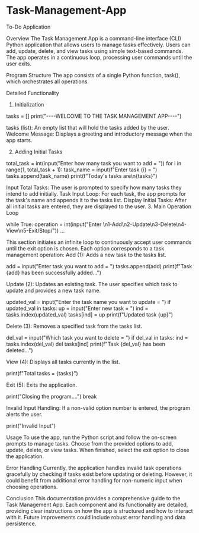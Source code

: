 # Task-Management-App
To-Do Application



Overview
The Task Management App is a command-line interface (CLI) Python application that allows users to manage tasks effectively. Users can add, update, delete, and view tasks using simple text-based commands. The app operates in a continuous loop, processing user commands until the user exits.

Program Structure
The app consists of a single Python function, task(), which orchestrates all operations.

Detailed Functionality
1. Initialization

tasks = []
print("----WELCOME TO THE TASK MANAGEMENT APP----")

tasks (list): An empty list that will hold the tasks added by the user.
Welcome Message: Displays a greeting and introductory message when the app starts.

2. Adding Initial Tasks

total_task = int(input("Enter how many task you want to add = "))
for i in range(1, total_task + 1):
 task_name = input(f"Enter task {i} = ")
 tasks.append(task_name)
print(f"Today's tasks are\n{tasks}")

Input Total Tasks: The user is prompted to specify how many tasks they intend to add initially.
Task Input Loop: For each task, the app prompts for the task's name and appends it to the tasks list.
Display Initial Tasks: After all initial tasks are entered, they are displayed to the user.
3. Main Operation Loop

while True:
 operation = int(input("Enter \n1-Add\n2-Update\n3-Delete\n4-View\n5-Exit/Stop/"))
 ...

This section initiates an infinite loop to continuously accept user commands until the exit option is chosen. Each option corresponds to a task management operation:
Add (1): Adds a new task to the tasks list.

add = input("Enter task you want to add = ")
tasks.append(add)
print(f"Task {add} has been successfully added...")


Update (2): Updates an existing task. The user specifies which task to update and provides a new task name.

updated_val = input("Enter the task name you want to update = ")
if updated_val in tasks:
 up = input("Enter new task = ")
 ind = tasks.index(updated_val)
 tasks[ind] = up
 print(f"Updated task {up}")

Delete (3): Removes a specified task from the tasks list.

del_val = input("Which task you want to delete = ")
if del_val in tasks:
 ind = tasks.index(del_val)
 del tasks[ind]
 print(f"Task {del_val} has been deleted...")

View (4): Displays all tasks currently in the list.

print(f"Total tasks = {tasks}")


Exit (5): Exits the application.

print("Closing the program....")
break


Invalid Input Handling: If a non-valid option number is entered, the program alerts the user.

print("Invalid Input")


Usage
To use the app, run the Python script and follow the on-screen prompts to manage tasks. Choose from the provided options to add, update, delete, or view tasks. When finished, select the exit option to close the application.

Error Handling
Currently, the application handles invalid task operations gracefully by checking if tasks exist before updating or deleting. However, it could benefit from additional error handling for non-numeric input when choosing operations.

Conclusion
This documentation provides a comprehensive guide to the Task Management App. Each component and its functionality are detailed, providing clear instructions on how the app is structured and how to interact with it. Future improvements could include robust error handling and data persistence.
